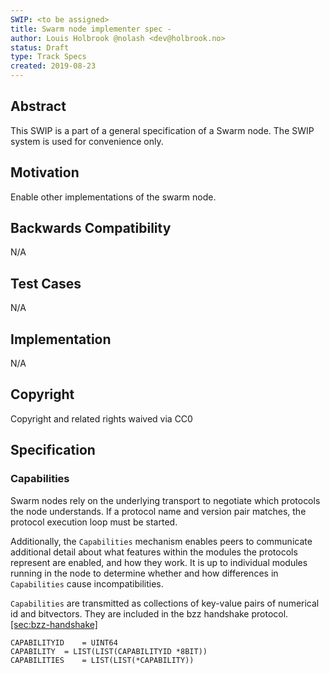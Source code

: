 ```yaml
---
SWIP: <to be assigned>
title: Swarm node implementer spec - 
author: Louis Holbrook @nolash <dev@holbrook.no>
status: Draft
type: Track Specs
created: 2019-08-23
---
```


## Abstract

This SWIP is a part of a general specification of a Swarm node. The SWIP system is used for convenience only.

## Motivation

Enable other implementations of the swarm node.

## Backwards Compatibility

N/A

## Test Cases

N/A

## Implementation

N/A

## Copyright

Copyright and related rights waived via CC0

## Specification

### Capabilities

Swarm nodes rely on the underlying transport to negotiate which
protocols the node understands. If a protocol name and version pair
matches, the protocol execution loop must be started.

Additionally, the `Capabilities` mechanism enables peers to communicate
additional detail about what features within the modules the protocols
represent are enabled, and how they work. It is up to individual modules
running in the node to determine whether and how differences in
`Capabilities` cause incompatibilities.

`Capabilities` are transmitted as collections of key-value pairs of
numerical id and bitvectors. They are included in the bzz handshake
protocol. [\[sec:bzz-handshake\]](#sec:bzz-handshake)

    CAPABILITYID    = UINT64
    CAPABILITY  = LIST(LIST(CAPABILITYID *8BIT))
    CAPABILITIES    = LIST(LIST(*CAPABILITY))
